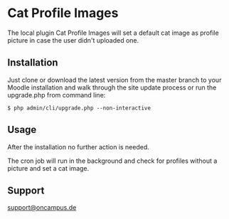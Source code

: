 # Cat Profile Images

The local plugin Cat Profile Images will set a default cat image as
profile picture in case the user didn't uploaded one.

## Installation

Just clone or download the latest version from the master branch to 
your Moodle installation and walk through the site update process or
run the upgrade.php from command line:

    $ php admin/cli/upgrade.php --non-interactive
    
## Usage

After the installation no further action is needed. 

The cron job will run in the background and check for profiles without
a picture and set a cat image.

## Support

support@oncampus.de

